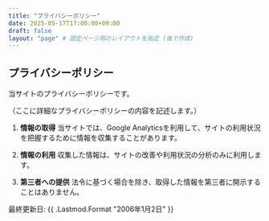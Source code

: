 ```yaml
---
title: "プライバシーポリシー"
date: 2025-05-17T17:00:00+09:00
draft: false
layout: "page" # 固定ページ用のレイアウトを指定 (後で作成)
---
```


## プライバシーポリシー

当サイトのプライバシーポリシーです。

（ここに詳細なプライバシーポリシーの内容を記述します。）

1.  **情報の取得**
    当サイトでは、Google Analyticsを利用して、サイトの利用状況を把握するために情報を収集することがあります。

2.  **情報の利用**
    収集した情報は、サイトの改善や利用状況の分析のみに利用します。

3.  **第三者への提供**
    法令に基づく場合を除き、取得した情報を第三者に開示することはありません。

最終更新日: {{ .Lastmod.Format "2006年1月2日" }}